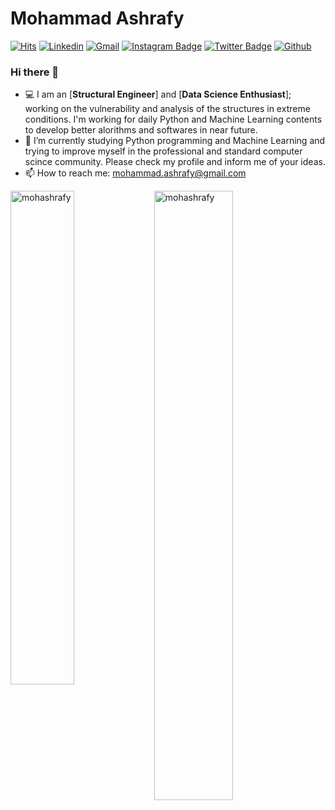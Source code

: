 <h1> Mohammad Ashrafy </h1>

[![Hits](https://hits.seeyoufarm.com/api/count/incr/badge.svg?url=https://github.com/mohashrafy&count_bg=%2379C83D&title_bg=%23555555&icon=&icon_color=%23E7E7E7&title=Profile+Views&edge_flat=false)](https://hits.seeyoufarm.com)
[![Linkedin](https://img.shields.io/badge/-LinkedIn-blue?style=flat&logo=Linkedin&logoColor=white)](https://www.linkedin.com/in/mohammad-ashrafy-1018699a/)
[![Gmail](https://img.shields.io/badge/-Gmail-c14438?style=flat&logo=Gmail&logoColor=white)](mailto:mohammad.ashrafy@gmail.com)
[![Instagram Badge](https://img.shields.io/badge/-Instagram-purple?logo=instagram&logoColor=white&link=https://instagram.com/ali.hejazzii/)](https://www.instagram.com/m.ashrafy)
[![Twitter Badge](https://img.shields.io/badge/-Twitter-1da1f2?labelColor=1da1f2&logo=twitter&logoColor=white&link=https://twitter.com/mrr_zo)](https://twitter.com/m_ashrafy)
[![Github](https://img.shields.io/github/followers/mohashrafy?label=Follow&style=social)](https://github.com/mohashrafy)

### Hi there 👋

- 💻 I am an [**Structural Engineer**] and [**Data Science Enthusiast**]; working on the vulnerability and analysis of the structures in extreme conditions. I'm working for daily Python and Machine Learning contents to develop better alorithms and softwares in near future.
- 🤔 I’m currently studying Python programming and Machine Learning and trying to improve myself in the professional and standard computer scince community. Please check my profile and inform me of your ideas.
- 📫 How to reach me: mohammad.ashrafy@gmail.com 

<div>
  <img width="45%" align="left" src="https://github-readme-stats.vercel.app/api/top-langs?username=mohashrafy&show_icons=true&locale=en&layout=compact" alt="mohashrafy" />
  <img width="50%"  src="https://github-readme-streak-stats.herokuapp.com/?user=mohashrafy&" alt="mohashrafy" />
</div>

<!----------------------------->
<!-- COMMENTED FOR LATER USE -->
<!----------------------------->

<!-- STATISTICS -->
<!-- [![Anurag's github stats](https://github-readme-stats.vercel.app/api?username=mohashrafy&show_icons=true&count_private=true&include_all_commits=true&theme=dracula)](https://github.com/mohashrafy)
 -->
<!-- MEDIUM & BUY ME A COFFEE -->
<!-- 
[![Stackoverflow](https://github.com/Rishit-dagli/Rishit-dagli/blob/master/badges/stackoverflow.svg)](https://stackoverflow.com/users/11878567/rishit-dagli)
 -->
<!--  [![Buy Me A Coffee](https://img.shields.io/badge/-Buy%20Me%20A%20Coffee-db4c4c?style=flat&logo=buy-me-a-coffee&logoColor=ffffff&link=https://ko-fi.com/dinhanhthi)](https://ko-fi.com/dinhanhthi) -->
